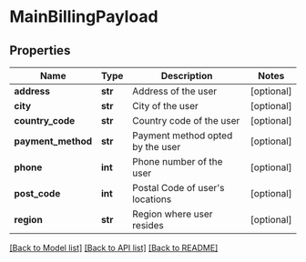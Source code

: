 # MainBillingPayload

## Properties
Name | Type | Description | Notes
------------ | ------------- | ------------- | -------------
**address** | **str** | Address of the user | [optional] 
**city** | **str** | City of the user | [optional] 
**country_code** | **str** | Country code of the user | [optional] 
**payment_method** | **str** | Payment method opted by the user | [optional] 
**phone** | **int** | Phone number of the user | [optional] 
**post_code** | **int** | Postal Code of user&#39;s locations | [optional] 
**region** | **str** | Region where user resides | [optional] 

[[Back to Model list]](../README.md#documentation-for-models) [[Back to API list]](../README.md#documentation-for-api-endpoints) [[Back to README]](../README.md)


